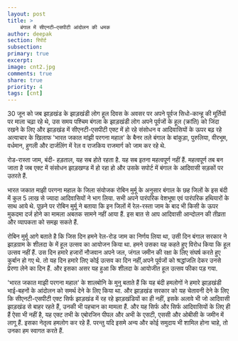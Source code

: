 ```yaml
---
layout: post
title: >
    बंगाल में सीएनटी—एसपीटी आंदोलन की धमक
author: deepak
section: रिपोर्ट
subsection:
primary: true
excerpt:
image: cnt2.jpg
comments: true
share: true
priority: 4
tags: [cnt]
---
```


30 जून को जब झाड़खंड के झाड़खंडी लोग हूल दिवस के अवसर पर अपने पूर्वज सिधो-कान्हू की मूर्तियों पर माला चढ़ा रहे थे, उस समय पश्चिम बंगला के झाड़खंडी लोग अपने पूर्वजों के हूल (क्रांति) को जिंदा रखने के लिए और झाड़खंड में सीएनटी-एसपीटी एक्ट में हो रहे संसोधन व आदिवासियों के ऊपर बढ़ रहे अत्याचार के खिलाफ 'भारत जकात मांझी परगना महाल' के बैनर तले बंगाल के बांकुड़ा, पुरुलिया, वीरभूम, वर्धमान, हुगली और दार्जलिंग में रेल व राजकिय राजमार्ग को जाम कर रहे थे.

रोड-रास्ता जाम, बंदी- हड़ताल, यह सब होते रहता है. यह सब इतना महत्वपूर्ण नहीं हैं. महत्वपूर्ण तब बन जाता है जब एक्ट में संसोधन झाड़खण्ड में हो रहा हो और उसके सपोर्ट में बंगाल के आदिवासी सड़कों पर उतरते हैं.

भारत जकात माझी परगना महाल के जिला संयोजक रोबिन मुर्मू के अनुसार बंगाल के छह जिलों के इस बंदी में कुल 5 लाख से ज्यादा आदिवासियों ने भाग लिया. सभी अपने पारंपरिक वेशभूषा  एवं पारंपरिक हथियारों के साथ आये थे. पूछने पर रोबिन मुर्मू ने बताया कि इन जिलों में रेल-रस्ता जाम के बाद भी किसी के ऊपर मुकदमा दर्ज होने का  मामला अबतक सामने नहीं आया हैं. इस बात से आप आदिवासी आन्दोलन की तीव्रता और व्यापकता को समझ सकते हैं.

रोबिन मुर्मू आगे बताते है कि जिस दिन हमने रेल-रोड जाम का निर्णय लिया था, उसी दिन बंगाल सरकार ने झाड़ग्राम के शीलदा के में हूल उत्सव का आयोजन किया था. हमने उसका यह कहते हुए विरोध किया कि हूल उत्सव नहीं हैं. उस दिन हमारे हजारों नौजवान अपने जल, जंगल जमीन की रक्षा के लिए संघर्ष करते हुए कुर्बान हो गए थे. तो यह दिन हमारे लिए कोई उत्सव का दिन नहीं,अपने पूर्वजों को श्रद्धांजलि देकर उनसे प्रेरणा लेने का दिन हैं. और इसका असर यह हुआ कि शीलदा के आयोजीत हूल उत्सव फीका पड़ गया.

'भारत जकात माझी परगना महाल' के शालबोनि के मुनु बताते हैं कि यह बंदी हमलोगों ने हमारे झाड़खंडी भाई-बहनों के आंदोलन को समर्थ देने के लिए किया था. और झाड़खंड सरकार को यह चेतावनी देने के लिए कि सीएनटी-एसपीटी एक्ट सिर्फ झाड़खंड में रह रहे झाड़खंडियों का ही नहीं, इसके अलावे भी जो आदिवासी झाड़खंड से बाहर रहते हैं, उनकी भी पहचान का मामला हैं. और यह सिर्फ और सिर्फ आदिवासियों के लिए ही हैं ऐसा भी नहीं है, यह एक्ट तभी के एबोरजिन पीपल और अभी के एसटी, एससी और ओबीसी के जमीन में लागू हैं. इसका नेतृत्व हमलोग कर रहे हैं. परन्तु यदि इसमे अन्य और कोई समुदाय भी शामिल होना चाहे, तो उनका हम स्वागत करते हैं.